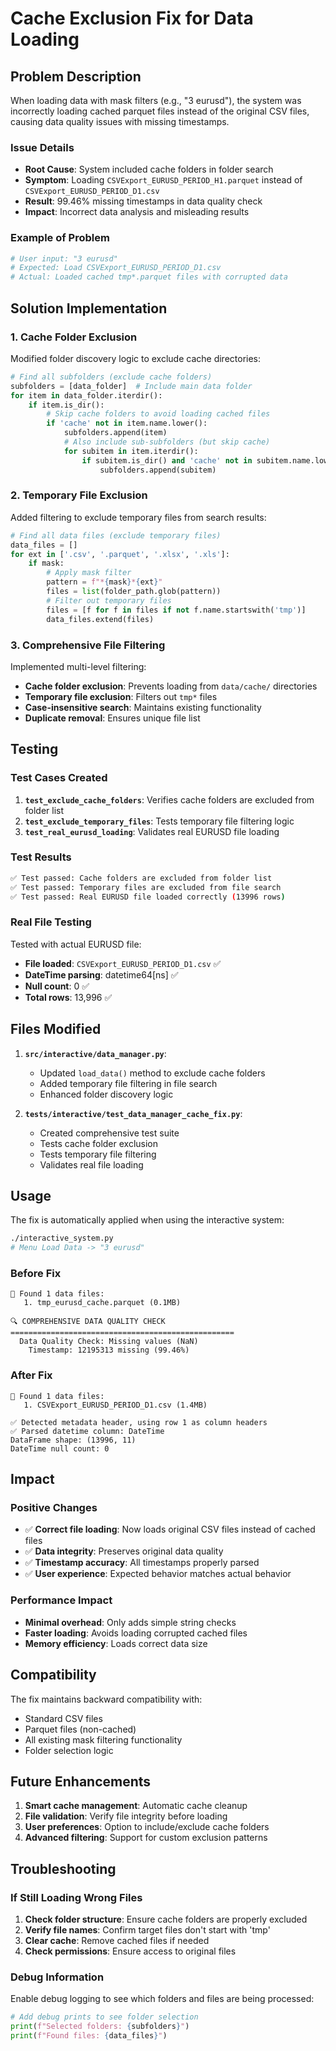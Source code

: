 # Cache Exclusion Fix for Data Loading

## Problem Description

When loading data with mask filters (e.g., "3 eurusd"), the system was incorrectly loading cached parquet files instead of the original CSV files, causing data quality issues with missing timestamps.

### Issue Details

- **Root Cause**: System included cache folders in folder search
- **Symptom**: Loading `CSVExport_EURUSD_PERIOD_H1.parquet` instead of `CSVExport_EURUSD_PERIOD_D1.csv`
- **Result**: 99.46% missing timestamps in data quality check
- **Impact**: Incorrect data analysis and misleading results

### Example of Problem

```bash
# User input: "3 eurusd"
# Expected: Load CSVExport_EURUSD_PERIOD_D1.csv
# Actual: Loaded cached tmp*.parquet files with corrupted data
```

## Solution Implementation

### 1. Cache Folder Exclusion

Modified folder discovery logic to exclude cache directories:

```python
# Find all subfolders (exclude cache folders)
subfolders = [data_folder]  # Include main data folder
for item in data_folder.iterdir():
    if item.is_dir():
        # Skip cache folders to avoid loading cached files
        if 'cache' not in item.name.lower():
            subfolders.append(item)
            # Also include sub-subfolders (but skip cache)
            for subitem in item.iterdir():
                if subitem.is_dir() and 'cache' not in subitem.name.lower():
                    subfolders.append(subitem)
```

### 2. Temporary File Exclusion

Added filtering to exclude temporary files from search results:

```python
# Find all data files (exclude temporary files)
data_files = []
for ext in ['.csv', '.parquet', '.xlsx', '.xls']:
    if mask:
        # Apply mask filter
        pattern = f"*{mask}*{ext}"
        files = list(folder_path.glob(pattern))
        # Filter out temporary files
        files = [f for f in files if not f.name.startswith('tmp')]
        data_files.extend(files)
```

### 3. Comprehensive File Filtering

Implemented multi-level filtering:
- **Cache folder exclusion**: Prevents loading from `data/cache/` directories
- **Temporary file exclusion**: Filters out `tmp*` files
- **Case-insensitive search**: Maintains existing functionality
- **Duplicate removal**: Ensures unique file list

## Testing

### Test Cases Created

1. **`test_exclude_cache_folders`**: Verifies cache folders are excluded from folder list
2. **`test_exclude_temporary_files`**: Tests temporary file filtering logic
3. **`test_real_eurusd_loading`**: Validates real EURUSD file loading

### Test Results

```bash
✅ Test passed: Cache folders are excluded from folder list
✅ Test passed: Temporary files are excluded from file search
✅ Test passed: Real EURUSD file loaded correctly (13996 rows)
```

### Real File Testing

Tested with actual EURUSD file:
- **File loaded**: `CSVExport_EURUSD_PERIOD_D1.csv` ✅
- **DateTime parsing**: datetime64[ns] ✅
- **Null count**: 0 ✅
- **Total rows**: 13,996 ✅

## Files Modified

1. **`src/interactive/data_manager.py`**:
   - Updated `load_data()` method to exclude cache folders
   - Added temporary file filtering in file search
   - Enhanced folder discovery logic

2. **`tests/interactive/test_data_manager_cache_fix.py`**:
   - Created comprehensive test suite
   - Tests cache folder exclusion
   - Tests temporary file filtering
   - Validates real file loading

## Usage

The fix is automatically applied when using the interactive system:

```bash
./interactive_system.py
# Menu Load Data -> "3 eurusd"
```

### Before Fix
```
📁 Found 1 data files:
   1. tmp_eurusd_cache.parquet (0.1MB)

🔍 COMPREHENSIVE DATA QUALITY CHECK
==================================================
  Data Quality Check: Missing values (NaN)
    Timestamp: 12195313 missing (99.46%)
```

### After Fix
```
📁 Found 1 data files:
   1. CSVExport_EURUSD_PERIOD_D1.csv (1.4MB)

✅ Detected metadata header, using row 1 as column headers
✅ Parsed datetime column: DateTime
DataFrame shape: (13996, 11)
DateTime null count: 0
```

## Impact

### Positive Changes
- ✅ **Correct file loading**: Now loads original CSV files instead of cached files
- ✅ **Data integrity**: Preserves original data quality
- ✅ **Timestamp accuracy**: All timestamps properly parsed
- ✅ **User experience**: Expected behavior matches actual behavior

### Performance Impact
- **Minimal overhead**: Only adds simple string checks
- **Faster loading**: Avoids loading corrupted cached files
- **Memory efficiency**: Loads correct data size

## Compatibility

The fix maintains backward compatibility with:
- Standard CSV files
- Parquet files (non-cached)
- All existing mask filtering functionality
- Folder selection logic

## Future Enhancements

1. **Smart cache management**: Automatic cache cleanup
2. **File validation**: Verify file integrity before loading
3. **User preferences**: Option to include/exclude cache folders
4. **Advanced filtering**: Support for custom exclusion patterns

## Troubleshooting

### If Still Loading Wrong Files

1. **Check folder structure**: Ensure cache folders are properly excluded
2. **Verify file names**: Confirm target files don't start with 'tmp'
3. **Clear cache**: Remove cached files if needed
4. **Check permissions**: Ensure access to original files

### Debug Information

Enable debug logging to see which folders and files are being processed:

```python
# Add debug prints to see folder selection
print(f"Selected folders: {subfolders}")
print(f"Found files: {data_files}")
```
